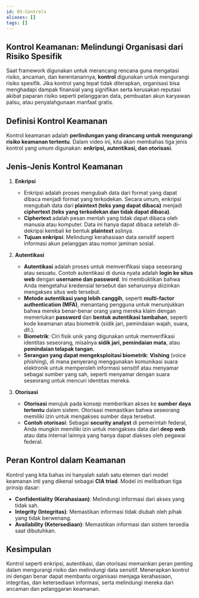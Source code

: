 ```yaml
---
id: 03-Controls
aliases: []
tags: []
---
```


## Kontrol Keamanan: Melindungi Organisasi dari Risiko Spesifik

Saat framework digunakan untuk merancang rencana guna mengatasi risiko, ancaman, dan kerentanannya, **kontrol** digunakan untuk mengurangi risiko spesifik. Jika kontrol yang tepat tidak diterapkan, organisasi bisa menghadapi dampak finansial yang signifikan serta kerusakan reputasi akibat paparan risiko seperti pelanggaran data, pembuatan akun karyawan palsu, atau penyalahgunaan manfaat gratis.

## Definisi Kontrol Keamanan

Kontrol keamanan adalah **perlindungan yang dirancang untuk mengurangi risiko keamanan tertentu**. Dalam video ini, kita akan membahas tiga jenis kontrol yang umum digunakan: **enkripsi, autentikasi, dan otorisasi**.

## Jenis-Jenis Kontrol Keamanan

1. **Enkripsi**

   - Enkripsi adalah proses mengubah data dari format yang dapat dibaca menjadi format yang terkodekan. Secara umum, enkripsi mengubah data dari **plaintext (teks yang dapat dibaca)** menjadi **ciphertext (teks yang terkodekan dan tidak dapat dibaca)**.
   - **Ciphertext** adalah pesan mentah yang tidak dapat dibaca oleh manusia atau komputer. Data ini hanya dapat dibaca setelah di-dekripsi kembali ke bentuk **plaintext** aslinya.
   - **Tujuan enkripsi**: Melindungi kerahasiaan data sensitif seperti informasi akun pelanggan atau nomor jaminan sosial.

2. **Autentikasi**

   - **Autentikasi** adalah proses untuk memverifikasi siapa seseorang atau sesuatu. Contoh autentikasi di dunia nyata adalah **login ke situs web** dengan **username dan password**. Ini membuktikan bahwa Anda mengetahui kredensial tersebut dan seharusnya diizinkan mengakses situs web tersebut.
   - **Metode autentikasi yang lebih canggih**, seperti **multi-factor authentication (MFA)**, menantang pengguna untuk menunjukkan bahwa mereka benar-benar orang yang mereka klaim dengan memerlukan **password** dan **bentuk autentikasi tambahan**, seperti kode keamanan atau biometrik (sidik jari, pemindaian wajah, suara, dll.).
   - **Biometrik**: Ciri fisik unik yang digunakan untuk memverifikasi identitas seseorang, misalnya **sidik jari, pemindaian mata**, atau **pemindaian telapak tangan**.
   - **Serangan yang dapat mengeksploitasi biometrik**: **Vishing** (voice phishing), di mana penyerang menggunakan komunikasi suara elektronik untuk memperoleh informasi sensitif atau menyamar sebagai sumber yang sah, seperti menyamar dengan suara seseorang untuk mencuri identitas mereka.

3. **Otorisasi**
   - **Otorisasi** merujuk pada konsep memberikan akses ke **sumber daya tertentu** dalam sistem. Otorisasi memastikan bahwa seseorang memiliki izin untuk mengakses sumber daya tersebut.
   - **Contoh otorisasi**: Sebagai **security analyst** di pemerintah federal, Anda mungkin memiliki izin untuk mengakses data dari **deep web** atau data internal lainnya yang hanya dapat diakses oleh pegawai federal.

## Peran Kontrol dalam Keamanan

Kontrol yang kita bahas ini hanyalah salah satu elemen dari model keamanan inti yang dikenal sebagai **CIA triad**. Model ini melibatkan tiga prinsip dasar:

- **Confidentiality (Kerahasiaan)**: Melindungi informasi dari akses yang tidak sah.
- **Integrity (Integritas)**: Memastikan informasi tidak diubah oleh pihak yang tidak berwenang.
- **Availability (Ketersediaan)**: Memastikan informasi dan sistem tersedia saat dibutuhkan.

## Kesimpulan

Kontrol seperti enkripsi, autentikasi, dan otorisasi memainkan peran penting dalam mengurangi risiko dan melindungi data sensitif. Menerapkan kontrol ini dengan benar dapat membantu organisasi menjaga kerahasiaan, integritas, dan ketersediaan informasi, serta melindungi mereka dari ancaman dan pelanggaran keamanan.
